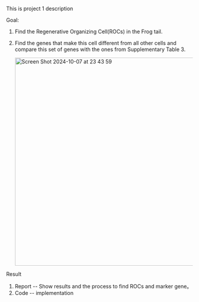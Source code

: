 This is project 1 description

Goal:
1. Find the Regenerative Organizing Cell(ROCs) in the Frog tail.
2. Find the genes that make this cell different from all other cells and compare this set of genes with the ones from Supplementary Table 3.

   
   <img width="561" alt="Screen Shot 2024-10-07 at 23 43 59" src="https://github.com/user-attachments/assets/89fb3d38-bdc0-4b05-b77a-ae0ccd64c7c3">

Result
1. Report -- Show results and the process to find ROCs and marker gene。
2. Code -- implementation

